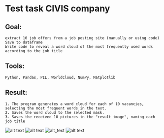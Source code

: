 # Test task CIVIS company
## Goal: 
    extract 10 job offers from a job posting site (manually or using code)
    Save to dataframe
    Write code to reveal a word cloud of the most frequently used words according to the job title
## Tools:
    Python, Pandas, PIL, WorldCloud, NumPy, Matplotlib
## Result:
    1. The program generates a word cloud for each of 10 vacancies, selecting the most frequent words in the text.
    2. Saves the word cloud to the selected mask.
    3. Saves the received 10 pictures in the "result image", naming each job title
   
   ![alt text](https://github.com/IamGOOD20/Test-CIVI/blob/main/result%20image/Automated%20Manufacturing%20Developer.png)
   ![alt text](https://github.com/IamGOOD20/Test-CIVI/blob/main/result%20image/BI%20Developer.png)
   ![alt_text](https://github.com/IamGOOD20/Test-CIVI/blob/main/result%20image/Embedded%20Developer.png)
   ![alt text](https://github.com/IamGOOD20/Test-CIVI/blob/main/result%20image/Perl-Python%20Backend%20Developer.png)
